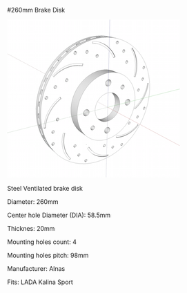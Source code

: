 #260mm Brake Disk

![260mm_Brake_Disk](260mm_Brake_Disk.png?raw=true)

Steel Ventilated brake disk

Diameter: 260mm

Center hole Diameter (DIA): 58.5mm

Thicknes: 20mm

Mounting holes count: 4

Mounting holes pitch: 98mm

Manufacturer: Alnas

Fits: LADA Kalina Sport